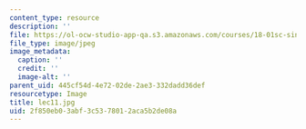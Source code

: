 ```yaml
---
content_type: resource
description: ''
file: https://ol-ocw-studio-app-qa.s3.amazonaws.com/courses/18-01sc-single-variable-calculus-fall-2010/2f850eb03abf3c5378012aca5b2de08a_lec11.jpg
file_type: image/jpeg
image_metadata:
  caption: ''
  credit: ''
  image-alt: ''
parent_uid: 445cf54d-4e72-02de-2ae3-332dadd36def
resourcetype: Image
title: lec11.jpg
uid: 2f850eb0-3abf-3c53-7801-2aca5b2de08a
---
```

